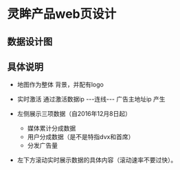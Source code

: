 # 灵眸产品web页设计

## 数据设计图

## 具体说明
- 地图作为整体 背景，并配有logo
- 实时激活 通过激活数据ip  ---连线--- 广告主地址ip 产生
- 左侧展示三项数据（自2016年12月8日起）
  - 媒体累计分成数据
  - 用户分成数据（是不是特指dvx和首席）
  - 分发广告量
  
- 左下方滚动实时展示数据的具体内容（滚动速率不要过快）。
